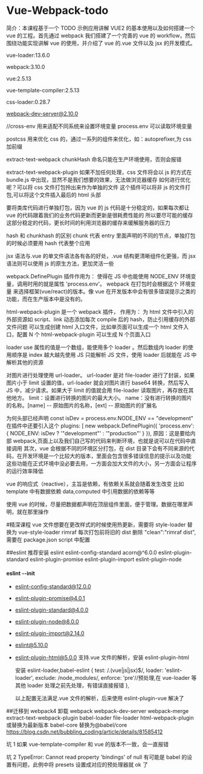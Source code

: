 # Vue-Webpack-todo

简介：本课程基于一个 TODO 示例应用讲解 VUE2 的基本使用以及如何搭建一个 vue 的工程。首先通过 webpack 我们搭建了一个完善的 vue 的 workflow，然后围绕功能实现讲解 vue 的使用，并介绍了 vue 的.vue 文件以及 jsx 的开发模式。

vue-loader:13.6.0

webpack:3.10.0

vue:2.5.13

vue-template-compiler:2.5.13

css-loader:0.28.7

webpack-dev-server@2.10.0

//cross-env 用来适配不同系统来设置环境变量
process.env 可以读取环境变量

postcss 用来优化 css 的，通过一系列的组件来优化，如：autoprefixer,为 css 加前缀

extract-text-webpack
chunkHash 命名只能在生产环境使用，否则会报错

extract-text-webpack-plugin
如果不加任何处理，css 文件将会以 js 的方式在 bundle.js 中出现，显然不是我们想要的效果，无法做浏览器缓存
如何进行优化呢？可以将 css 文件打包拎出来作为单独的文件
这个插件可以将非 js 的文件打包,可以将这个文件插入最后的 html 头部

要将类库代码进行单独打包，因为 vue 的 js 代码是十分稳定的，如果每次都让 vue 的代码跟着我们的业务代码更新而更新是很耗费性能的
所以要尽可能的缓存这部分稳定的代码，更长时间的利用浏览器的缓存来缓解服务器的压力

hash 和 chunkhash 的区别
chunk 代表 entry 里面声明的不同的节点，单独打包的时候必须要用
hash 代表整个应用

jsx 语法与.vue 的单文件语法各有各的好处，.vue 结构更清晰组件化更强，而 jsx 语法则可以使用 js 的原生方法，更加灵活一些

webpack.DefinePlugin 插件作用为：
使得在 JS 中也能使用 NODE_ENV 环境变量，调用时用的就是属性 'process.env'。
webpack 在打包时会根据这个 环境变量 来选择框架(vue/react)的版本。像 vue 在开发版本中会有很多错误提示之类的功能，而在生产版本中是没有的。

html-webpack-plugin 是一个 webpack 插件， 作用为：
为 html 文件中引入的外部资源如 script、link 动态添加每次 compile 后的 hash，防止引用缓存的外部文件问题
可以生成创建 html 入口文件，比如单页面可以生成一个 html 文件入口，配置 N 个 html-webpack-plugin 可以生成 N 个页面入口

loader
use 属性的值是一个数组，能使用多个 loader 。然后数组内 loader 的使用顺序是 index 越大越先使用
JS 只能解析 JS 文件，使用 loader 后就能在 JS 中解析其他的资源

对图片进行处理使用 url-loader。
url-loader 是对 file-loader 进行了封装，如果图片小于 limit 设置的值，url-loader 就会对图片进行 base64 转换，然后写入 JS 中，减少请求。如果大于 limit 的值就会用 file-loader 读取图片，再存放在其他地方。
limit：设置进行转换的图片的最大大小。
name：没有进行转换的图片的名称。[name] -- 原始图片的名称，[ext] -- 原始图片的扩展名

为何头部已经声明
const isDev = process.env.NODE_ENV == "development"
在插件中还要引入这个
plugins: [
new webpack.DefinePlugin({
'process.env': {
NODE_ENV: isDev ? '"development"' : '"production"'
}
}),
原因：这是要给内部 webpack,页面上以及我们自己写的代码来判断环境，也就是说可以在代码中直接调用
其次，vue 会根据不同的环境区分打包，在 dist 目录下会有不同来源的代码，在开发环境是一个比较大的版本，里面会包含很多错误信息的提示以及功能
这些功能在正式环境中没必要去用，一方面会加大文件的大小，另一方面会让程序的运行效率降低

vue 的响应式（reactive），主旨是依赖，有依赖关系就会随着发生改变
比如 template 中有数据依赖 data,computed 中引用数据的依赖等等

使用 vue 的时候，尽量把数据都声明在顶层组件里面，便于管理。数据在哪里声明，就在那里操作

#精深课程
vue 文件想要在更改样式的时候使用热更新，需要将 style-loader 替换为 vue-style-loader
rimraf 每次打包前将旧的 dist 删除 "clean":"rimraf dist",需要在 package.json script 中配置

##eslint
推荐安装
eslint eslint-config-standard acorn@^6.0.0 eslint-plugin-standard eslint-plugin-promise eslint-plugin-import eslint-plugin-node

#### eslint --init

- eslint-config-standard@12.0.0
- eslint-plugin-promise@4.0.1
- eslint-plugin-standard@4.0.0
- eslint-plugin-node@8.0.0
- eslint-plugin-import@2.14.0
- eslint@5.10.0
- eslint-plugin-html@5.0.0
  支持.vue 文件的解析，安装 eslint-plugin-html

  安装 eslint-loader,babel-eslint
  {
  test: /\.(vue|js|jsx)\$/,
  loader: 'eslint-loader',
  exclude: /node_modules/,
  enforce: 'pre'//预处理,在 vue-loader 等其他 loader 处理之前先处理，有错误直接报错
  },

  以上配置无法满足.vue 文件的解析，后来使用 eslint-plugin-vue 解决了

##迁移到 webpack4
卸载 webpack webpack-dev-server webpack-merge extract-text-webpack-plugin babel-loader file-loader html-webpack-plugin
或替换为最新版本
babel-core 替换为@babel/core
https://blog.csdn.net/bubbling_coding/article/details/81585412

坑 1 如果 vue-template-compiler 和 vue 的版本不一致，会一直报错

坑 2 TypeError: Cannot read property 'bindings' of null
有可能是 babel 的设置有问题，此例中将 presets 设置成对应的预处理器就 ok 了
